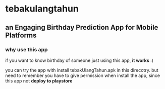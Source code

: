 # tebakulangtahun
## an Engaging Birthday Prediction App for Mobile Platforms

### why use this app
if you want to know birthday of someone just using this app, **it works** :)



you can try the app with install tebakUlangTahun.apk in this direcotry. but need to remember you have to give permission when install the app, since this app not **deploy to playstore**
